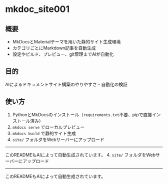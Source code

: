 # mkdoc_site001

## 概要

- MkDocsとMaterialテーマを用いた静的サイト生成環境
- カテゴリごとにMarkdown記事を自動生成
- 設定やビルド、プレビュー、git管理までAIが自動化

## 目的

AIによるドキュメントサイト構築のやりやすさ・自動化の検証

## 使い方

1. PythonとMkDocsのインストール（`requirements.txt`不要、pipで直接インストール済み）
2. `mkdocs serve` でローカルプレビュー
3. `mkdocs build` で静的サイト生成
4. `site/` フォルダをWebサーバーにアップロード

---

このREADMEもAIによって自動生成されています。
4. `site/` フォルダをWebサーバーにアップロード

---

このREADMEもAIによって自動生成されています。
